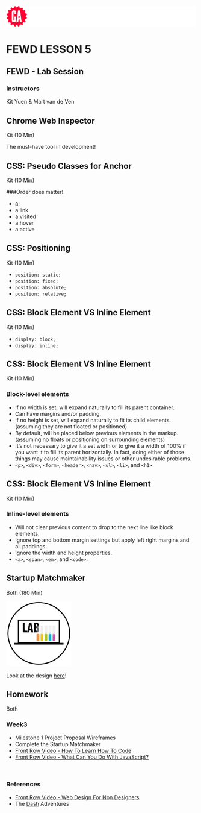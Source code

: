 ![General Assembly](../assets/images/ga.png)
# FEWD LESSON 5

## FEWD - Lab Session

### Instructors
Kit Yuen & Mart van de Ven



## Chrome Web Inspector
<aside class="notes">Kit (10 Min)</aside>

The must-have tool in development!



## CSS: Pseudo Classes for Anchor
<aside class="notes">Kit (10 Min)</aside>

###Order does matter!

* a:
* a:link
* a:visited
* a:hover
* a:active



## CSS: Positioning
<aside class="notes">Kit (10 Min)</aside>

* ```position: static;```
* ```position: fixed;```
* ```position: absolute;```
* ```position: relative;```



## CSS: Block Element VS Inline Element
<aside class="notes">Kit (10 Min)</aside>

* ```display: block;```
* ```display: inline;```



## CSS: Block Element VS Inline Element
<aside class="notes">Kit (10 Min)</aside>

### Block-level elements

* If no width is set, will expand naturally to fill its parent container.
* Can have margins and/or padding.
* If no height is set, will expand naturally to fit its child elements. (assuming they are not floated or positioned)
* By default, will be placed below previous elements in the markup. (assuming no floats or positioning on surrounding elements)
* It’s not necessary to give it a set width or to give it a width of 100% if you want it to fill its parent horizontally. In fact, doing either of those things may cause maintainability issues or other undesirable problems.
* `<p>`, `<div>`, `<form>`, `<header>`, `<nav>`, `<ul>`, `<li>`, and `<h1>`



## CSS: Block Element VS Inline Element
<aside class="notes">Kit (10 Min)</aside>

### Inline-level elements

* Will not clear previous content to drop to the next line like block elements.
* Ignore top and bottom margin settings but apply left right margins and all paddings.
* Ignore the width and height properties.
* `<a>`, `<span>`, `<em>`, and `<code>`.



## Startup Matchmaker 
<aside class="notes">Both (180 Min)</aside>

![GeneralAssemb.ly](../assets/images/icons/exercise_icon_md.png)

Look at the design [here](http://ga-students.github.io/FEWD_HK_4/lesson5/labs/startup_matchmaker/StartupMatchmaker.png)!



## Homework
<aside class="notes">Both</aside>

### Week3

* Milestone 1 Project Proposal Wireframes
* Complete the Startup Matchmaker
* [Front Row Video - How To Learn How To Code](https://generalassemb.ly/online/videos/programming-for-non-programmers-tech-speak/cinema?chapter=3)
* [Front Row Video - What Can You Do With JavaScript?](https://generalassemb.ly/online/videos/what-can-you-do-with-javascript/cinema?chapter=3)

<br>

### References
* [Front Row Video - Web Design For Non Designers](https://generalassemb.ly/online/videos/web-design-for-non-designers)
* The [Dash](https://dash.generalassemb.ly) Adventures